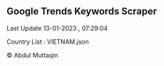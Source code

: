 

## Google Trends Keywords Scraper 
 
Last Update 13-01-2023 , 07:29:04

Country List :
VIETNAM.json



© Abdul Muttaqin 
